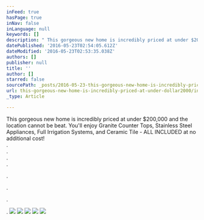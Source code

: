 ```yaml
---
inFeed: true
hasPage: true
inNav: false
inLanguage: null
keywords: []
description: " This gorgeous new home is incredibly priced at under $200,000 and the location cannot be beat. You'll enjoy Granite Counter Tops, Stainless Steel Appliances, Full Irrigation Systems, and Ceramic Tile - ALL INCLUDED at no additional cost!  .  .  .  . "
datePublished: '2016-05-23T02:54:05.612Z'
dateModified: '2016-05-23T02:53:35.038Z'
authors: []
publisher: null
title: ''
author: []
starred: false
sourcePath: _posts/2016-05-23-this-gorgeous-new-home-is-incredibly-priced-at-under-dollar2000.md
url: this-gorgeous-new-home-is-incredibly-priced-at-under-dollar2000/index.html
_type: Article

---
```

This gorgeous new home is incredibly priced at under $200,000 and the location cannot be beat. You'll enjoy Granite Counter Tops, Stainless Steel Appliances, Full Irrigation Systems, and Ceramic Tile - ALL INCLUDED at no additional cost!  
.  
.  
.  
.

.

.

.

.
![](https://the-grid-user-content.s3-us-west-2.amazonaws.com/4c66d82d-7f1b-4f99-8d86-f631d1853bf3.jpg)
![](https://the-grid-user-content.s3-us-west-2.amazonaws.com/7036a904-63a7-403b-9a7e-bf381442da36.jpg)
![](https://the-grid-user-content.s3-us-west-2.amazonaws.com/96b014ce-55ad-47de-8889-dcdfc5fac399.jpg)
![](https://the-grid-user-content.s3-us-west-2.amazonaws.com/102d5139-74e4-4905-b10b-d6f6fb4dbe29.jpg)
![](https://the-grid-user-content.s3-us-west-2.amazonaws.com/42cf9879-8a66-4ed2-8113-3320943e8737.jpg)